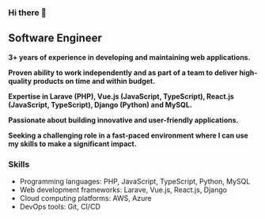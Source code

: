 ### Hi there 👋

## Software Engineer

**3+ years of experience in developing and maintaining web applications.**

**Proven ability to work independently and as part of a team to deliver high-quality products on time and within budget.**

**Expertise in Larave (PHP), Vue.js (JavaScript, TypeScript), React.js (JavaScript, TypeScript), Django (Python) and MySQL.**

**Passionate about building innovative and user-friendly applications.**

**Seeking a challenging role in a fast-paced environment where I can use my skills to make a significant impact.**

### Skills

* Programming languages: PHP, JavaScript, TypeScript, Python, MySQL
* Web development frameworks: Larave, Vue.js, React.js, Django
* Cloud computing platforms: AWS, Azure
* DevOps tools: Git, CI/CD
<!--
### Experience

* **Software Engineer**
Acme Corporation
2019 - Present

Developed and maintained web applications using Java, Spring Boot, and MySQL.
Worked closely with a team of engineers to design and implement new features.
Successfully delivered multiple projects on time and within budget.

* **Software Engineer Intern**
XYZ Company
2018

Developed and maintained web applications using Python, Django, and PostgreSQL.
Worked on a team to develop a new feature for the company's flagship product.
Presented the new feature to the company's executive team.
-->
<!--
**AswadMuntasir/AswadMuntasir** is a ✨ _special_ ✨ repository because its `README.md` (this file) appears on your GitHub profile.

Here are some ideas to get you started:

- 🔭 I’m currently working on ...
- 🌱 I’m currently learning ...
- 👯 I’m looking to collaborate on ...
- 🤔 I’m looking for help with ...
- 💬 Ask me about ...
- 📫 How to reach me: ...
- 😄 Pronouns: ...
- ⚡ Fun fact: ...
-->
